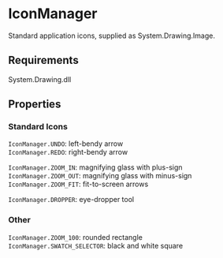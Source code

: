 # IconManager

Standard application icons, supplied as System.Drawing.Image.

## Requirements

System.Drawing.dll

## Properties

### Standard Icons

`IconManager.UNDO`: left-bendy arrow  
`IconManager.REDO`: right-bendy arrow  

`IconManager.ZOOM_IN`: magnifying glass with plus-sign  
`IconManager.ZOOM_OUT`: magnifying glass with minus-sign  
`IconManager.ZOOM_FIT`: fit-to-screen arrows

`IconManager.DROPPER`: eye-dropper tool  

### Other

`IconManager.ZOOM_100`: rounded rectangle  
`IconManager.SWATCH_SELECTOR`: black and white square  
